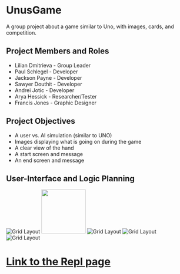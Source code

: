 # UnusGame
 A group project about a game similar to Uno, with images, cards, and competition.

##  Project Members and Roles
* Lilian Dmitrieva - Group Leader
* Paul Schlegel - Developer
* Jackson Payne - Developer
* Sawyer Douthit - Developer
* Andrei Jotic - Developer
* Arya Hessick - Researcher/Tester
* Francis Jones - Graphic Designer

## Project Objectives

* A user vs. AI simulation (similar to UNO)
* Images displaying what is going on during the game
* A clear view of the hand
* A start screen and message
* An end screen and message

## User-Interface and Logic Planning

 ![Grid Layout](https://github.com/LilianDm/UnusGame/blob/main/images/UnusGridLayout.png?raw=true)
 <img src="https://github.com/LilianDm/UnusGame/blob/main/images/Cards/cards_0.png?raw=true" width="120" height="120">
 ![Grid Layout](https://github.com/LilianDm/UnusGame/blob/main/images/Cards/cards_1.png?raw=true)
 ![Grid Layout](https://github.com/LilianDm/UnusGame/blob/main/images/Cards/cards_2.png?raw=true)
 ![Grid Layout](https://github.com/LilianDm/UnusGame/blob/main/images/Cards/cards_3.png?raw=true)

#  [Link to the Repl page](https://replit.com/join/gnumiivyfg-9622884)
